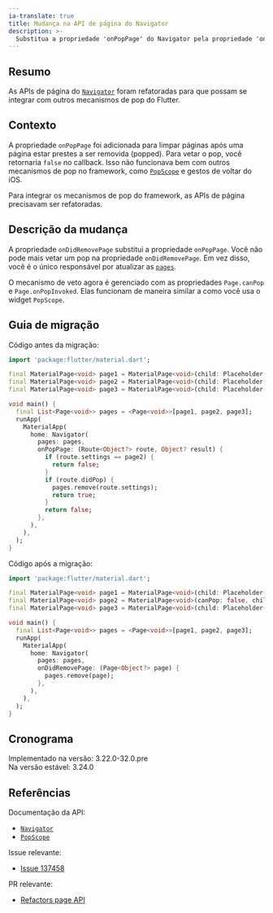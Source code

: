 ```yaml
---
ia-translate: true
title: Mudança na API de página do Navigator
description: >-
  Substitua a propriedade 'onPopPage' do Navigator pela propriedade 'onDidRemovePage'.
---
```


## Resumo

As APIs de página do [`Navigator`][] foram refatoradas para que
possam se integrar com outros mecanismos de pop do Flutter.

## Contexto

A propriedade `onPopPage` foi adicionada para limpar páginas após
uma página estar prestes a ser removida (popped).
Para vetar o pop, você retornaria `false` no callback.
Isso não funcionava bem com outros mecanismos de pop no framework,
como [`PopScope`][] e gestos de voltar do iOS.

Para integrar os mecanismos de pop do framework,
as APIs de página precisavam ser refatoradas.

## Descrição da mudança

A propriedade `onDidRemovePage` substitui a propriedade `onPopPage`.
Você não pode mais vetar um pop na propriedade `onDidRemovePage`.
Em vez disso, você é o único responsável por atualizar as [`pages`][].

O mecanismo de veto agora é gerenciado com as
propriedades `Page.canPop` e `Page.onPopInvoked`.
Elas funcionam de maneira similar a como você usa o widget `PopScope`.

[`pages`]: {{site.api}}/flutter/widgets/Navigator/pages.html

## Guia de migração

Código antes da migração:

```dart
import 'package:flutter/material.dart';

final MaterialPage<void> page1 = MaterialPage<void>(child: Placeholder());
final MaterialPage<void> page2 = MaterialPage<void>(child: Placeholder());
final MaterialPage<void> page3 = MaterialPage<void>(child: Placeholder());

void main() {
  final List<Page<void>> pages = <Page<void>>[page1, page2, page3];
  runApp(
    MaterialApp(
      home: Navigator(
        pages: pages,
        onPopPage: (Route<Object?> route, Object? result) {
          if (route.settings == page2) {
            return false;
          }
          if (route.didPop) {
            pages.remove(route.settings);
            return true;
          }
          return false;
        },
      ),
    ),
  );
}
```

Código após a migração:

```dart
import 'package:flutter/material.dart';

final MaterialPage<void> page1 = MaterialPage<void>(child: Placeholder());
final MaterialPage<void> page2 = MaterialPage<void>(canPop: false, child: Placeholder());
final MaterialPage<void> page3 = MaterialPage<void>(child: Placeholder());

void main() {
  final List<Page<void>> pages = <Page<void>>[page1, page2, page3];
  runApp(
    MaterialApp(
      home: Navigator(
        pages: pages,
        onDidRemovePage: (Page<Object?> page) {
          pages.remove(page);
        },
      ),
    ),
  );
}
```

## Cronograma

Implementado na versão: 3.22.0-32.0.pre<br>
Na versão estável: 3.24.0

## Referências

Documentação da API:

* [`Navigator`][]
* [`PopScope`][]

Issue relevante:

* [Issue 137458][]

PR relevante:

* [Refactors page API][]

[Refactors page API]: {{site.repo.flutter}}/pull/137792
[`Navigator`]: {{site.api}}/flutter/widgets/Navigator-class.html
[`PopScope`]: {{site.api}}/flutter/widgets/PopScope-class.html
[Issue 137458]: {{site.repo.flutter}}/issues/137458

